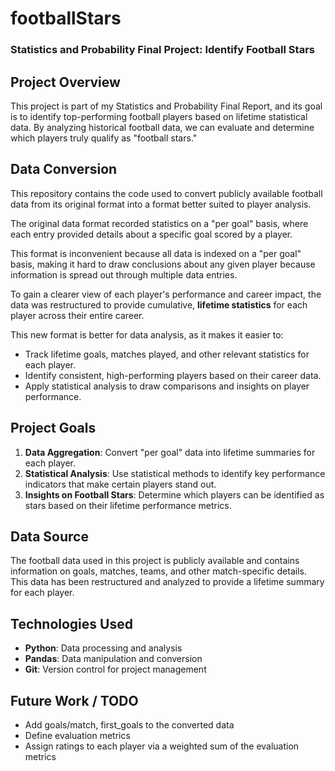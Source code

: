# footballStars

### Statistics and Probability Final Project: Identify Football Stars

## Project Overview

This project is part of my Statistics and Probability Final Report, and its goal is to identify top-performing football players based on lifetime statistical data. By analyzing historical football data, we can evaluate and determine which players truly qualify as "football stars."

## Data Conversion

This repository contains the code used to convert publicly available football data from its original format into a format better suited to player analysis.

The original data format recorded statistics on a "per goal" basis, where each entry provided details about a specific goal scored by a player. 

This format is inconvenient because all data is indexed on a "per goal" basis, making it hard to draw conclusions about any given player because information is spread out through multiple data entries.

To gain a clearer view of each player's performance and career impact, the data was restructured to provide cumulative, **lifetime statistics** for each player across their entire career.

This new format is better for data analysis, as it makes it easier to:
- Track lifetime goals, matches played, and other relevant statistics for each player.
- Identify consistent, high-performing players based on their career data.
- Apply statistical analysis to draw comparisons and insights on player performance.

## Project Goals

1. **Data Aggregation**: Convert "per goal" data into lifetime summaries for each player.
2. **Statistical Analysis**: Use statistical methods to identify key performance indicators that make certain players stand out.
3. **Insights on Football Stars**: Determine which players can be identified as stars based on their lifetime performance metrics.

## Data Source

The football data used in this project is publicly available and contains information on goals, matches, teams, and other match-specific details. This data has been restructured and analyzed to provide a lifetime summary for each player.

## Technologies Used

- **Python**: Data processing and analysis
- **Pandas**: Data manipulation and conversion
- **Git**: Version control for project management

## Future Work / TODO

- Add goals/match, first_goals to the converted data
- Define evaluation metrics
- Assign ratings to each player via a weighted sum of the evaluation metrics
